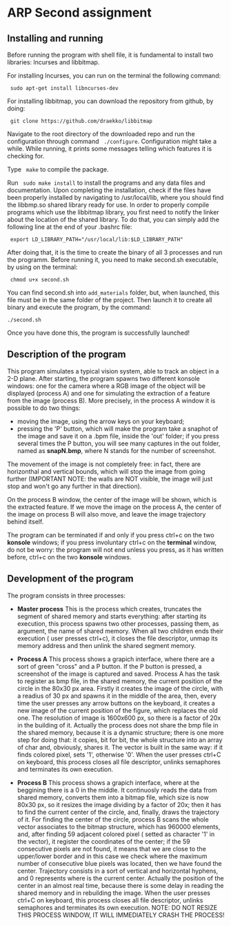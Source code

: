 # ARP Second assignment

Installing and running
----------------------------------------------
Before running the program with shell file, it is fundamental to install two libraries:
lncurses and libbitmap.

For installing lncurses, you can run on the terminal the following command:

``` sudo apt-get install libncurses-dev```

For installing libbitmap, you can download the repository from github, by doing:

``` git clone https://github.com/draekko/libbitmap```

Navigate to the root directory of the downloaded repo and run the configuration through command ``` ./configure```. Configuration might take a while. While running, it prints some messages telling which features it is checking for.

Type ``` make``` to compile the package.

Run ``` sudo make install``` to install the programs and any data files and documentation.
Upon completing the installation, check if the files have been properly installed by navigating to /usr/local/lib, where you should find the libbmp.so shared library ready for use.
In order to properly compile programs which use the libbitmap library, you first need to notify the linker about the location of the shared library. To do that, you can simply add the following line at the end of your .bashrc file:

``` export LD_LIBRARY_PATH="/usr/local/lib:$LD_LIBRARY_PATH"```

After doing that, it is the time to create the binary of all 3 processes and run the programm. Before running it, you need to make second.sh executable, by using on the terminal:

``` chmod u+x second.sh```

You can find second.sh into ```add_materials``` folder, but, when launched, this file must be in the same folder of the project. 
Then launch it to create all binary and execute the program, by the command:

```./second.sh```

Once you have done this, the program is successfully launched!

Description of the program
----------------------------------------------

This program simulates a typical vision system, able to track an object in a 2-D plane.
After starting, the program spawns two different konsole windows: one for the camera where a RGB image of the object will be displayed (process A) and one for simulating the extraction of a feature from the image (process B).
More precisely, in the process A window it is possible to do two things:
* moving the image, using the arrow keys on your keyboard;
* pressing the 'P' button, which will make the program take a snaphot of the image and save it on a .bpm file, inside the 'out' folder; if you press several times the P button, you will see many captures in the out folder, named as **snapN.bmp**, where N stands for the number of screenshot.

The movement of the image is not completely free: in fact, there are horizonthal and vertical bounds, which will stop the image from going further (IMPORTANT NOTE: the walls are NOT visible, the image will just stop and won't go any further in that direction).

On the process B window, the center of the image will be shown, which is the extracted feature.
If we move the image on the process A, the center of the image on process B will also move, and leave the image trajectory behind itself.

The program can be terminated if and only if you press ctrl+c on the two **konsole** windows; if you press involuntary ctrl+c on the **terminal** window, do not be worry: the program will not end unless you press, as it has written before, ctrl+c on the two **konsole** windows.

Development of the program
----------------------------------------------

The program consists in three processes:

* **Master process** This is the process which creates, truncates the segment of shared memory and starts everything: after starting its execution, this process spawns two other processes, passing them, as argument, the name of shared memory. When all two children ends their execution ( user presses ctrl+c), it closes the file descriptor, unmap its memory address and then unlink the shared segment memory.

* **Process A** This process shows a grapich interface, where there are a sort of green "cross" and a P button. If the P button is pressed, a screenshot of the image is captured and saved. Process A has the task to register as bmp file, in the shared memory, the current position of the circle in the 80x30 px area. Firstly it creates the image of the circle, with a readius of 30 px and spawns it in the middle of the area, then, every time the user presses any arrow buttons on the keyboard, it creates a new image of the current position of the figure, which replaces the old one. The resolution of image is 1600x600 px, so there is a factor of 20x in the building of it. Actually the process does not share the bmp file in the shared memory, because it is a dynamic structure; there is one more step for doing that: it copies, bit for bit, the whole structure into an array of char and, obviously, shares it. The vector is built in the same way: if it finds colored pixel, sets '1', otherwise '0'. When the user presses ctrl+C on keyboard, this process closes all file descriptor, unlinks semaphores and terminates its own execution.

* **Process B** This process shows a grapich interface, where at the beggining there is a 0 in the middle. It continuosly reads the data from shared memory, converts them into a bitmap file, which size is now 80x30 px, so it resizes the image dividing by a factor of 20x; then it has to find the current center of the circle, and, finally, draws the trajectory of it. For finding the center of the circle, process B scans the whole vector associates to the bitmap structure, which has 960000 elements, and, after finding 59 adjacent colored pixel ( setted as character '1' in the vector), it register the coordinates of the center; if the 59 consecutive pixels are not found, it means that we are close to the upper/lower border and in this case we check where the maximum number of consecutive blue pixels was located, then we have found the center. Trajectory consists in a sort of vertical and horizontal hyphens, and 0 represents where is the current center. Actually the position of the center  in an almost real time, because there is some delay in reading the shared memory and in rebuilding the image. When the user presses ctrl+C on keyboard, this process closes all file descriptor, unlinks semaphores and terminates its own execution.
NOTE: DO NOT RESIZE THIS PROCESS WINDOW, IT WILL IMMEDIATELY CRASH THE PROCESS!
